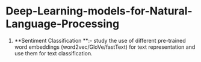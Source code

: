 # Deep-Learning-models-for-Natural-Language-Processing

1. **Sentiment Classification **:- study the use of different pre-trained word embeddings (word2vec/GloVe/fastText) for text representation and use them for text classification.
